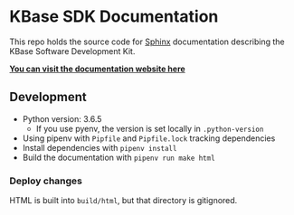 # KBase SDK Documentation

This repo holds the source code for [Sphinx](http://www.sphinx-doc.org/en/master/) documentation describing the KBase Software Development Kit.

[**You can visit the documentation website here**](http://spacejam.com)

## Development

* Python version: 3.6.5
  * If you use pyenv, the version is set locally in `.python-version`
* Using pipenv with `Pipfile` and `Pipfile.lock` tracking dependencies
* Install dependencies with `pipenv install`
* Build the documentation with `pipenv run make html`

### Deploy changes

HTML is built into `build/html`, but that directory is gitignored.
